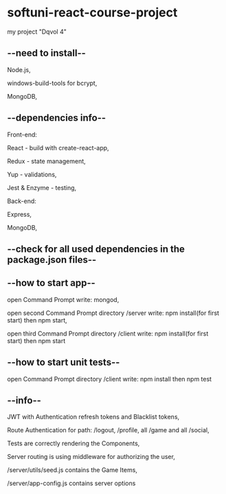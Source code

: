 # softuni-react-course-project
my project "Dqvol 4"

## --need to install--

Node.js,

windows-build-tools for bcrypt,

MongoDB,


## --dependencies info--

Front-end:

React - build with create-react-app,

Redux - state management,

Yup - validations,

Jest & Enzyme - testing,


Back-end:

Express,

MongoDB,


## --check for all used dependencies in the package.json files--


## --how to start app--

open Command Prompt write: mongod,

open second Command Prompt directory /server write: npm install(for first start) then npm start,

open third Command Prompt directory /client write: npm install(for first start) then npm start


## --how to start unit tests--

open Command Prompt directory /client write: npm install then npm test


## --info--

JWT with Authentication refresh tokens and Blacklist tokens,

Route Authentication for path: /logout, /profile, all /game and all /social,

Tests are correctly rendering the Components,

Server routing is using middleware for authorizing the user,

/server/utils/seed.js contains the Game Items,

/server/app-config.js contains server options